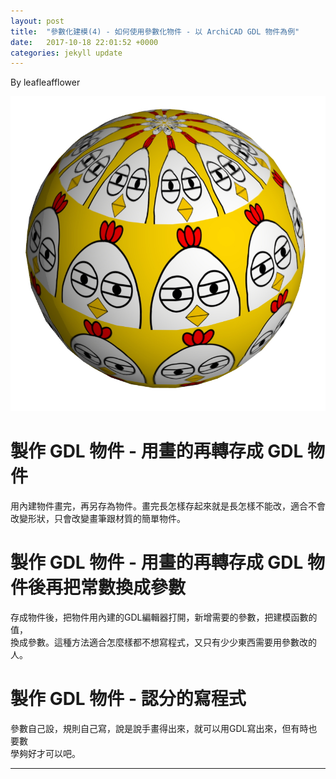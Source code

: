```yaml
---
layout: post
title:  "參數化建模(4) - 如何使用參數化物件 - 以 ArchiCAD GDL 物件為例"
date:   2017-10-18 22:01:52 +0000
categories: jekyll update
---
```

By leafleafflower  

![parametric design](/assets/ArchiCAD/ChickenBall.jpg)
 

# 製作 GDL 物件 - 用畫的再轉存成 GDL 物件
用內建物件畫完，再另存為物件。畫完長怎樣存起來就是長怎樣不能改，適合不會  
改變形狀，只會改變畫筆跟材質的簡單物件。  
  
# 製作 GDL 物件 - 用畫的再轉存成 GDL 物件後再把常數換成參數
存成物件後，把物件用內建的GDL編輯器打開，新增需要的參數，把建模函數的值，  
換成參數。這種方法適合怎麼樣都不想寫程式，又只有少少東西需要用參數改的人。  
  
# 製作 GDL 物件 - 認分的寫程式
參數自己設，規則自己寫，說是說手畫得出來，就可以用GDL寫出來，但有時也要數  
學夠好才可以吧。




-------------------------------------------------------  

[帶路雞Pro-App-Store]: https://appsto.re/tw/kp-Sfb.i
[帶路雞-App-Store]: https://appsto.re/tw/amD6eb.i


